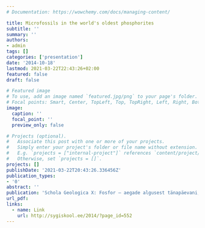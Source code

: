 ```yaml
---
# Documentation: https://wowchemy.com/docs/managing-content/

title: Microfossils in the world's oldest phosphorites
subtitle: ''
summary: ''
authors:
- admin
tags: []
categories: ['presentation']
date: '2014-10-18'
lastmod: 2021-03-22T22:43:26+02:00
featured: false
draft: false

# Featured image
# To use, add an image named `featured.jpg/png` to your page's folder.
# Focal points: Smart, Center, TopLeft, Top, TopRight, Left, Right, BottomLeft, Bottom, BottomRight.
image:
  caption: ''
  focal_point: ''
  preview_only: false

# Projects (optional).
#   Associate this post with one or more of your projects.
#   Simply enter your project's folder or file name without extension.
#   E.g. `projects = ["internal-project"]` references `content/project/deep-learning/index.md`.
#   Otherwise, set `projects = []`.
projects: []
publishDate: '2021-03-22T20:43:26.336456Z'
publication_types:
- '0'
abstract: ''
publication: 'Schola Geologica X: Fosfor – aegade algusest tänapäevani, Jäneda, Estonia [in Estonian]'
url_pdf:
links:
  - name: Link
    url: http://sygiskool.ee/2014/?page_id=552
---
```

